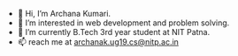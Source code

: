 - 👋 Hi, I’m Archana Kumari.
- 👀 I’m interested in web development and problem solving.
- 🌱 I’m currently B.Tech 3rd year student at NIT Patna.
- 📫 reach me at archanak.ug19.cs@nitp.ac.in

<!---
archanakumari30/archanakumari30 is a ✨ special ✨ repository because its `README.md` (this file) appears on your GitHub profile.
You can click the Preview link to take a look at your changes.
--->
